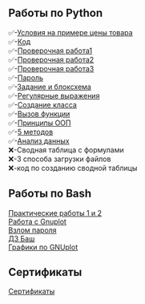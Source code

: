 ## Работы по Python
✅-[Условия на примере цены товара](https://colab.research.google.com/drive/1uqpqlprW7KQAVzt6NJp1fU5v_ZwTZ1U1#scrollTo=swZlQ81RbHae)\
✅-[Код](https://colab.research.google.com/drive/1uqpqlprW7KQAVzt6NJp1fU5v_ZwTZ1U1#scrollTo=Crh1W0r9mcPR&line=2&uniqifier=1)\
✅-[Проверочная работа1](https://www.yaklass.ru/TestWork/Results/22963632?from=%2F)\
✅-[Проверочная работа2](https://www.yaklass.ru/TestWork/Results/23002086?from=%2F)\
✅-[Проверочная работа3](https://www.yaklass.ru/TestWork/Results/23157666?from=%2F)\
✅-[Пароль](https://colab.research.google.com/drive/1uqpqlprW7KQAVzt6NJp1fU5v_ZwTZ1U1#scrollTo=1ZbHRYIzrxOq)\
✅-[Задание и блоксхема](https://colab.research.google.com/drive/1uqpqlprW7KQAVzt6NJp1fU5v_ZwTZ1U1#scrollTo=WAEO1GROr03r&line=2&uniqifier=1)\
✅-[Регулярные выражения](https://colab.research.google.com/drive/1uqpqlprW7KQAVzt6NJp1fU5v_ZwTZ1U1#scrollTo=xBG8Yv6knPCA)\
✅-[Создание класса](https://colab.research.google.com/drive/1uqpqlprW7KQAVzt6NJp1fU5v_ZwTZ1U1#scrollTo=s0hqflzgyFWI&line=3&uniqifier=1)\
✅-[Вызов функции](https://colab.research.google.com/drive/1uqpqlprW7KQAVzt6NJp1fU5v_ZwTZ1U1#scrollTo=_2N4qD3N8Sau)\
✅-[Принципы ООП](https://colab.research.google.com/drive/1uqpqlprW7KQAVzt6NJp1fU5v_ZwTZ1U1#scrollTo=-Dvg4ypz1--G)\
✅-[5 методов](https://colab.research.google.com/drive/1uqpqlprW7KQAVzt6NJp1fU5v_ZwTZ1U1#scrollTo=muBgXqh1AUyW)\
✅-[Анализ данных](https://colab.research.google.com/drive/1uqpqlprW7KQAVzt6NJp1fU5v_ZwTZ1U1#scrollTo=vNVzL3pL2OKf)\
❌-Сводная таблица с формулами\
❌-3 способа загрузки файлов\
❌-код по созданию сводной таблицы
## Работы по Bash
[Практические работы 1 и 2](https://docs.google.com/document/d/1Za7FgrRFmzjYjTig9oieuzW3WGProGL77IISaij5tfM/edit?usp=drive_link)\
[Работа с Gnuplot](https://docs.google.com/document/d/1yb2FNNuT0nP5gbIvS_y90SHeJM5G5CE1pjxi0_HSsAs/edit?usp=sharing)\
[Взлом пароля](https://docs.google.com/document/d/1Bzksl5jQCqQ6PWzdUp34dJeisytzbPkrMYnvOrSEhUk/edit?usp=sharing)\
[ДЗ Баш](https://docs.google.com/document/d/1FFgD58qbblQe0_zAGYb7kA87gxTQLl94uLK6y04wXsM/edit?usp=sharing)\
[Графики по GNUplot](https://docs.google.com/document/d/1iw6rP5vOccdmkQ3P-dBVNL5UW1Zfp-rdrTSU16398XA/edit?usp=sharing)
## Сертификаты
[Сертификаты](https://drive.google.com/drive/folders/1MsF_cBy_ZiQoyA7MOsoxOJ6beGioIj4X?usp=sharing)

